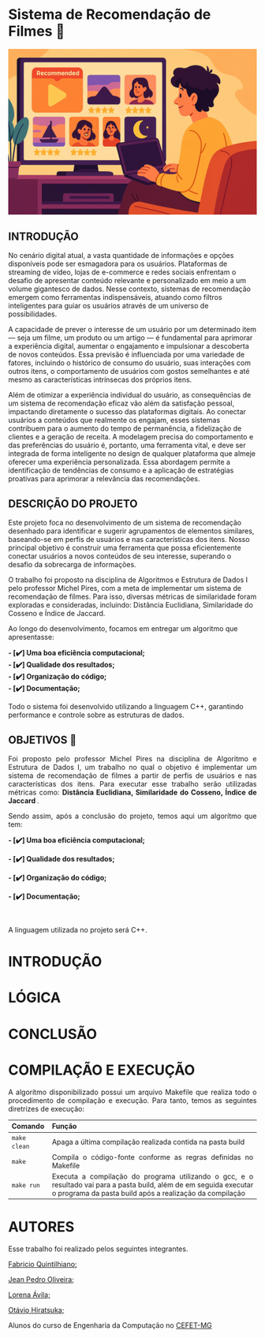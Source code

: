 # Sistema de Recomendação de Filmes 🎥
<div align="center">
    <img src="./img/recF.png">
</div>

## INTRODUÇÃO

<p>No cenário digital atual, a vasta quantidade de informações e opções disponíveis pode ser esmagadora para os usuários. Plataformas de streaming de vídeo, lojas de e-commerce e redes sociais enfrentam o desafio de apresentar conteúdo relevante e personalizado em meio a um volume gigantesco de dados. Nesse contexto, sistemas de recomendação emergem como ferramentas indispensáveis, atuando como filtros inteligentes para guiar os usuários através de um universo de possibilidades.

A capacidade de prever o interesse de um usuário por um determinado item — seja um filme, um produto ou um artigo — é fundamental para aprimorar a experiência digital, aumentar o engajamento e impulsionar a descoberta de novos conteúdos. Essa previsão é influenciada por uma variedade de fatores, incluindo o histórico de consumo do usuário, suas interações com outros itens, o comportamento de usuários com gostos semelhantes e até mesmo as características intrínsecas dos próprios itens.

Além de otimizar a experiência individual do usuário, as consequências de um sistema de recomendação eficaz vão além da satisfação pessoal, impactando diretamente o sucesso das plataformas digitais. Ao conectar usuários a conteúdos que realmente os engajam, esses sistemas contribuem para o aumento do tempo de permanência, a fidelização de clientes e a geração de receita. A modelagem precisa do comportamento e das preferências do usuário é, portanto, uma ferramenta vital, e deve ser integrada de forma inteligente no design de qualquer plataforma que almeje oferecer uma experiência personalizada. Essa abordagem permite a identificação de tendências de consumo e a aplicação de estratégias proativas para aprimorar a relevância das recomendações.</p>

## DESCRIÇÃO DO PROJETO 
<p>Este projeto foca no desenvolvimento de um sistema de recomendação desenhado para identificar e sugerir agrupamentos de elementos similares, baseando-se em perfis de usuários e nas características dos itens. Nosso principal objetivo é construir uma ferramenta que possa eficientemente conectar usuários a novos conteúdos de seu interesse, superando o desafio da sobrecarga de informações.

O trabalho foi proposto na disciplina de Algoritmos e Estrutura de Dados I pelo professor Michel Pires, com a meta de implementar um sistema de recomendação de filmes. Para isso, diversas métricas de similaridade foram exploradas e consideradas, incluindo: Distância Euclidiana, Similaridade do Cosseno e Índice de Jaccard.

Ao longo do desenvolvimento, focamos em entregar um algoritmo que apresentasse:

  <b>- [✔️] Uma boa eficiência computacional;</br></b>
  <b>- [✔️] Qualidade dos resultados;</br></b>
  <b>- [✔️] Organização do código;</br></b>
  <b>- [✔️] Documentação;</br></b>

Todo o sistema foi desenvolvido utilizando a linguagem C++, garantindo performance e controle sobre as estruturas de dados.</p>

## OBJETIVOS 🎯

<div align= "justify" >
  <p> Foi proposto pelo professor Michel Pires na disciplina de Algoritmo e Estrutura de Dados I, um trabalho no qual o objetivo é implementar um sistema de recomendação de filmes a partir de perfis de usuários e nas características dos itens. Para executar esse trabalho serão utilizadas métricas como: <b> Distância Euclidiana, Similaridade do Cosseno, Índice de Jaccard </b>. </p>

  <p>Sendo assim, após a conclusão do projeto, temos aqui um algorítmo que tem: </br></p>
  <b>- [✔️] Uma boa eficiência computacional;</br></b>
  
  <b>- [✔️] Qualidade dos resultados;</br></b>
  
  <b>- [✔️] Organização do código;</br></b>
  
  <b>- [✔️] Documentação;</br></b>

  </br><p> A linguagem utilizada no projeto será C++.</p>

  # INTRODUÇÃO

  # LÓGICA

  # CONCLUSÃO

  

  # COMPILAÇÃO E EXECUÇÃO
</hr>
A algorítmo disponibilizado possui um arquivo Makefile que realiza todo o procedimento de compilação e execução. Para tanto, temos as seguintes diretrizes de execução:

| Comando                |  Função                                                                                           |                     
| -----------------------| ------------------------------------------------------------------------------------------------- |
|  `make clean`          | Apaga a última compilação realizada contida na pasta build                                        |
|  `make`              	 | Compila o código-fonte conforme as regras definidas no Makefile | 
|  `make run`            | Executa a compilação do programa utilizando o gcc, e o resultado vai para a pasta build, além de em seguida executar o programa da pasta build após a realização da compilação |

# AUTORES

Esse trabalho foi realizado pelos seguintes integrantes.

[Fabricio Quintilhiano;](https://github.com/F-Quintilhiano)

[Jean Pedro Oliveira;](https://github.com/Jeanaraga)

[Lorena Ávila;](https://github.com/Lorenaavila20)

[Otávio Hiratsuka;](https://github.com/otaviohiratsuka)

Alunos do curso de Engenharia da Computação no [CEFET-MG](https://www.cefetmg.br)




















  
</div>
